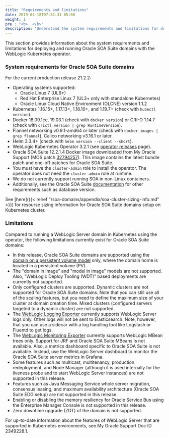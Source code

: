 ```yaml
---
title: "Requirements and limitations"
date: 2019-04-18T07:32:31-05:00
weight: 1
pre : "<b>  </b>"
description: "Understand the system requirements and limitations for deploying and running Oracle SOA Suite domains with the WebLogic Kubernetes operator, including the SOA cluster sizing recommendations."
---
```


This section provides information about the system requirements and limitations for deploying and running Oracle SOA Suite domains with the WebLogic Kubernetes operator.

### System requirements for Oracle SOA Suite domains

For the current production release 21.2.2:

* Operating systems supported:
  * Oracle Linux 7 (UL6+) 
  * Red Hat Enterprise Linux 7 (UL3+ only with standalone Kubernetes)
  * Oracle Linux Cloud Native Environment (OLCNE) version 1.1.2
* Kubernetes 1.16.15+, 1.17.13+, 1.18.10+, and 1.19.7+ (check with `kubectl version`).
* Docker 18.09.1ce, 19.03.1 (check with `docker version`) or CRI-O 1.14.7 (check with `crictl version | grep RuntimeVersion`).
* Flannel networking v0.9.1-amd64 or later (check with `docker images | grep flannel`), Calico networking v3.16.1 or later.
* Helm 3.3.4+ (check with `helm version --client --short`).
* WebLogic Kubernetes Operator 3.2.1 (see [operator releases](https://github.com/oracle/weblogic-kubernetes-operator/releases/tag/v3.2.1) page).
* Oracle SOA Suite 12.2.1.4 Docker image downloaded from My Oracle Support (MOS patch [32794257](https://support.oracle.com/epmos/faces/ui/patch/PatchDetail.jspx?patchId=32794257)). This image contains the latest bundle patch and one-off patches for Oracle SOA Suite.
* You must have the `cluster-admin` role to install the operator. The operator does not need the `cluster-admin` role at runtime.
* We do not currently support running SOA in non-Linux containers.
* Additionally, see the Oracle SOA Suite [documentation](https://docs.oracle.com/en/middleware/fusion-middleware/12.2.1.4/insoa/preparing-install-and-configure-product.html#GUID-E2D4D481-BE80-4600-8078-FD9C03A30210) for other requirements such as database version.

See [here]({{< relref "/soa-domains/appendix/soa-cluster-sizing-info.md" >}}) for resourse sizing information for Oracle SOA Suite domains setup on Kubernetes cluster.

### Limitations

Compared to running a WebLogic Server domain in Kubernetes using the operator, the
following limitations currently exist for Oracle SOA Suite domains:

* In this release, Oracle SOA Suite domains are supported using the
[domain on a persistent volume model](https://oracle.github.io/weblogic-kubernetes-operator/userguide/managing-domains/choosing-a-model/) only, where the domain home is located in a persistent volume (PV).
* The "domain in image" and "model in image" models are not supported. Also, "WebLogic Deploy Tooling (WDT)" based deployments are currently not supported.   
* Only configured clusters are supported.  Dynamic clusters are not supported for
  Oracle SOA Suite domains.  Note that you can still use all of the scaling features,
  but you need to define the maximum size of your cluster at domain creation time. Mixed clusters (configured servers targeted to a dynamic cluster) are not supported.
* The [WebLogic Logging Exporter](https://github.com/oracle/weblogic-logging-exporter)
  currently supports WebLogic Server logs only.  Other logs will not be sent to
  Elasticsearch.  Note, however, that you can use a sidecar with a log handling tool
  like Logstash or Fluentd to get logs.
* The [WebLogic Monitoring Exporter](https://github.com/oracle/weblogic-monitoring-exporter)
  currently supports WebLogic MBean trees only. Support for JRF and Oracle SOA Suite MBeans is not available. Also, a metrics dashboard specific to Oracle SOA Suite is not available. Instead, use the WebLogic Server dashboard to monitor the Oracle SOA Suite server metrics in Grafana.
* Some features such as multicast, multitenancy, production redeployment, and Node Manager (although it is used internally for the liveness probe and to start WebLogic Server instances) are not supported in this release.
* Features such as Java Messaging Service whole server migration, consensus leasing, and maximum availability architecture (Oracle SOA Suite EDG setup) are not supported in this release.
* Enabling or disabling the memory resiliency for Oracle Service Bus using the Enterprise Manager Console is not supported in this release.
* Zero downtime upgrade (ZDT) of the domain is not supported.

For up-to-date information about the features of WebLogic Server that are supported in Kubernetes environments, see My Oracle Support Doc ID 2349228.1.
